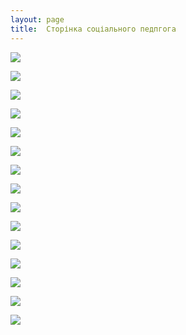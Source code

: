 ```yaml
---
layout: page
title:  Сторінка соціального педпгога
---
```

![](/assets/tiger-1434621321.jpg)

![](/assets/tiger-1434621340.jpg)

![](/assets/tiger-1434621367.jpg)

![](/assets/tiger-1434621399.jpg)

![](/assets/tiger-1434621421.jpg)

![](/assets/tiger-1434621442.jpg)

![](/assets/tiger-1434621467.jpg)

![](/assets/tiger-1434621494.jpg)

![](/assets/tiger-1434621525.jpg)

![](/assets/tiger-1434621559.jpg)

![](/assets/tiger-1434621583.jpg)

![](/assets/tiger-1434621606.jpg)

![](/assets/tiger-1434621632.jpg)

![](/assets/tiger-1434621654.jpg)

![](/assets/tiger-1434621681.jpg)